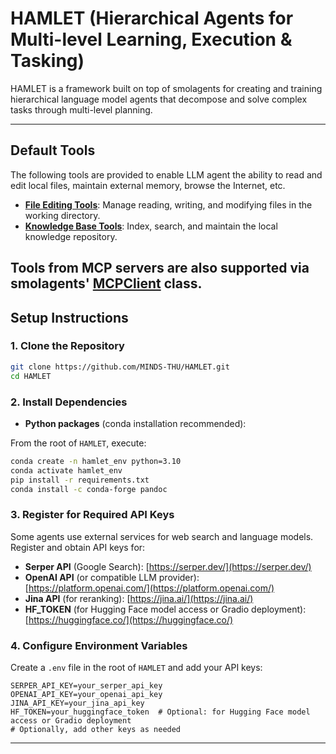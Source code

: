 # HAMLET (Hierarchical Agents for Multi-level Learning, Execution & Tasking)

HAMLET is a framework built on top of smolagents for creating and training hierarchical language model agents that decompose and solve complex tasks through multi-level planning.

---

## Default Tools
The following tools are provided to enable LLM agent the ability to read and edit local files, maintain external memory, browse the Internet, etc.
- **[File Editing Tools](../../general_tools/file_editing/file_editing_tools.py)**: Manage reading, writing, and modifying files in the working directory.
- **[Knowledge Base Tools](../../general_tools/kb_repo_management/)**: Index, search, and maintain the local knowledge repository.

Tools from MCP servers are also supported via smolagents' [MCPClient](https://huggingface.co/docs/smolagents/en/tutorials/tools#use-tools-from-an-mcp-server) class.
---

## Setup Instructions

### 1. Clone the Repository

```bash
git clone https://github.com/MINDS-THU/HAMLET.git
cd HAMLET
```

### 2. Install Dependencies

- **Python packages** (conda installation recommended):

From the root of `HAMLET`, execute:

```bash
conda create -n hamlet_env python=3.10
conda activate hamlet_env
pip install -r requirements.txt
conda install -c conda-forge pandoc
```

### 3. Register for Required API Keys

Some agents use external services for web search and language models. Register and obtain API keys for:

- **Serper API** (Google Search): [https://serper.dev/](https://serper.dev/)
- **OpenAI API** (or compatible LLM provider): [https://platform.openai.com/](https://platform.openai.com/)
- **Jina API** (for reranking): [https://jina.ai/](https://jina.ai/)
- **HF_TOKEN** (for Hugging Face model access or Gradio deployment): [https://huggingface.co/](https://huggingface.co/)

### 4. Configure Environment Variables

Create a `.env` file in the root of `HAMLET` and add your API keys:

```
SERPER_API_KEY=your_serper_api_key
OPENAI_API_KEY=your_openai_api_key
JINA_API_KEY=your_jina_api_key
HF_TOKEN=your_huggingface_token  # Optional: for Hugging Face model access or Gradio deployment
# Optionally, add other keys as needed
```

---